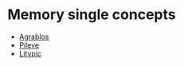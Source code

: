 # Memory single concepts

* [Agrablos](./Agrablos.md)
* [Pileve](./Pileve.md)
* [Litypic](./Litypic.md)
